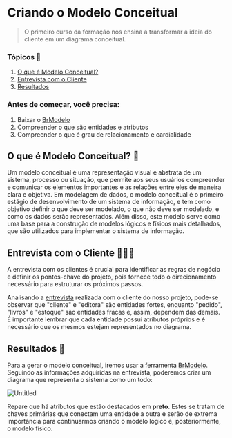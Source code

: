 # Criando o Modelo Conceitual

> O primeiro curso da formação nos ensina a transformar a ideia do cliente em um diagrama conceitual. 

### Tópicos 📝

1. [O que é Modelo Conceitual?](https://github.com/beatrizbarbedo/data-modeling-alura/blob/main/modelo-conceitual/README.md#o-que-%C3%A9-modelo-conceitual-)
2. [Entrevista com o Cliente](https://github.com/beatrizbarbedo/data-modeling-alura/tree/main/modelo-conceitual#entrevista-com-o-cliente-)
3. [Resultados](https://github.com/beatrizbarbedo/data-modeling-alura/blob/main/modelo-conceitual/README.md#resultados-)

### Antes de começar, você precisa:

1. Baixar o [BrModelo](https://sourceforge.net/projects/brmodelo/)
2. Compreender o que são entidades e atributos
3. Compreender o que é grau de relacionamento e cardialidade

## O que é Modelo Conceitual? 🎲
Um modelo conceitual é uma representação visual e abstrata de um sistema, processo ou situação, que permite aos seus usuários compreender e comunicar os elementos importantes e as relações entre eles de maneira clara e objetiva. Em modelagem de dados, o modelo conceitual é o primeiro estágio de desenvolvimento de um sistema de informação, e tem como objetivo definir o que deve ser modelado, o que não deve ser modelado, e como os dados serão representados. Além disso, este modelo serve como uma base para a construção de modelos lógicos e físicos mais detalhados, que são utilizados para implementar o sistema de informação.

## Entrevista com o Cliente 👩🏻‍💼
A entrevista com os clientes é crucial para identificar as regras de negócio e definir os pontos-chave do projeto, pois fornece todo o direcionamento necessário para estruturar os próximos passos.

Analisando a [entrevista](https://github.com/beatrizbarbedo/data-modeling-alura/tree/main/modelo-conceitual#entrevista-com-o-cliente-) realizada com o cliente do nosso projeto, pode-se observar que "cliente" e "editora" são entidades fortes, enquanto "pedido", "livros" e "estoque" são entidades fracas e, assim, dependem das demais. É importante lembrar que cada entidade possui atributos próprios e é necessário que os mesmos estejam representados no diagrama.

## Resultados 🔨
Para a gerar o modelo conceitual, iremos usar a ferramenta [BrModelo](https://sourceforge.net/projects/brmodelo/). Seguindo as informações adquiridas na entrevista, poderemos criar um diagrama que representa o sistema como um todo: 

![Untitled](https://user-images.githubusercontent.com/83524503/219479638-8931958a-ccb3-488f-b7eb-01a8b9cedaf1.png)

Repare que há atributos que estão destacados em **preto**. Estes se tratam de chaves primárias que conectam uma entidade a outra e serão de extrema importância para continuarmos criando o modelo lógico e, posteriormente, o modelo físico.
